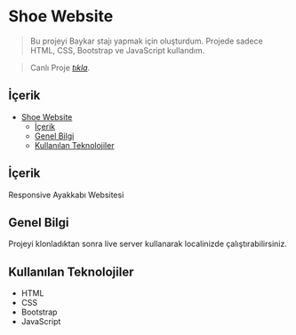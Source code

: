 # Shoe Website

> Bu projeyi Baykar stajı yapmak için oluşturdum. Projede sadece HTML, CSS, Bootstrap ve JavaScript kullandım.

> Canlı Proje [_tıkla_](https://grocery-website-kappa.vercel.app/).

## İçerik
- [Shoe Website](#shoe-website)
  - [İçerik](#i̇çerik)
  - [Genel Bilgi](#genel-bilgi)
  - [Kullanılan Teknolojiler](#kullanılan-teknolojiler)
 
## İçerik
Responsive Ayakkabı Websitesi

## Genel Bilgi
Projeyi klonladıktan sonra live server kullanarak localinizde çalıştırabilirsiniz.

## Kullanılan Teknolojiler
- HTML
- CSS
- Bootstrap
- JavaScript
